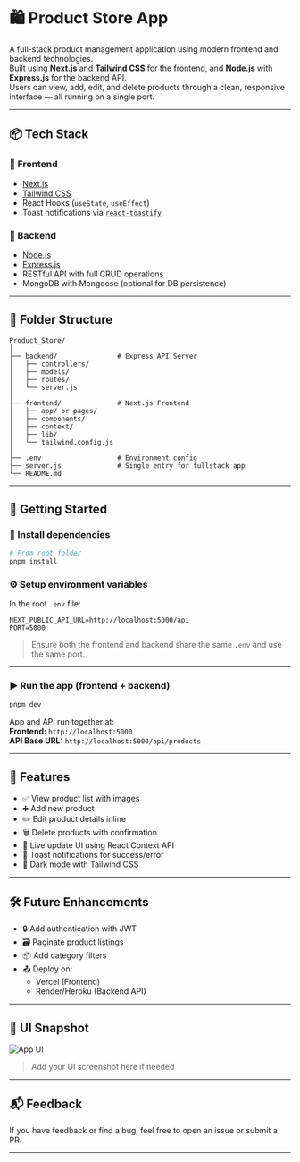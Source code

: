 # 🛍️ Product Store App

A full-stack product management application using modern frontend and backend technologies.  
Built using **Next.js** and **Tailwind CSS** for the frontend, and **Node.js** with **Express.js** for the backend API.  
Users can view, add, edit, and delete products through a clean, responsive interface — all running on a single port.

---

## 📦 Tech Stack

### 🔹 Frontend
- [Next.js](https://nextjs.org/)
- [Tailwind CSS](https://tailwindcss.com/)
- React Hooks (`useState`, `useEffect`)
- Toast notifications via [`react-toastify`](https://fkhadra.github.io/react-toastify/)

### 🔹 Backend
- [Node.js](https://nodejs.org/)
- [Express.js](https://expressjs.com/)
- RESTful API with full CRUD operations
- MongoDB with Mongoose (optional for DB persistence)

---

## 📁 Folder Structure

```
Product_Store/
│
├── backend/               # Express API Server
│   ├── controllers/
│   ├── models/
│   ├── routes/
│   └── server.js
│
├── frontend/              # Next.js Frontend
│   ├── app/ or pages/
│   ├── components/
│   ├── context/
│   ├── lib/
│   └── tailwind.config.js
│
├── .env                   # Environment config
├── server.js              # Single entry for fullstack app
└── README.md
```

---

## 🚀 Getting Started

### 🔧 Install dependencies

```bash
# From root folder
pnpm install
```

### ⚙️ Setup environment variables

In the root `.env` file:

```env
NEXT_PUBLIC_API_URL=http://localhost:5000/api
PORT=5000
```

> Ensure both the frontend and backend share the same `.env` and use the same port.

---

### ▶️ Run the app (frontend + backend)

```bash
pnpm dev
```

App and API run together at:  
**Frontend:** `http://localhost:5000`  
**API Base URL:** `http://localhost:5000/api/products`

---

## 🧪 Features

- ✅ View product list with images
- ➕ Add new product
- ✏️ Edit product details inline
- 🗑️ Delete products with confirmation
- 🔄 Live update UI using React Context API
- 🔔 Toast notifications for success/error
- 🌙 Dark mode with Tailwind CSS

---

## 🛠️ Future Enhancements

- 🔒 Add authentication with JWT
- 🗃️ Paginate product listings
- 📦 Add category filters
- 📤 Deploy on:
  - Vercel (Frontend)
  - Render/Heroku (Backend API)

---

## 📸 UI Snapshot

![App UI](./frontend/public/preview.png)
> Add your UI screenshot here if needed

---

## 📬 Feedback

If you have feedback or find a bug, feel free to open an issue or submit a PR.

---
